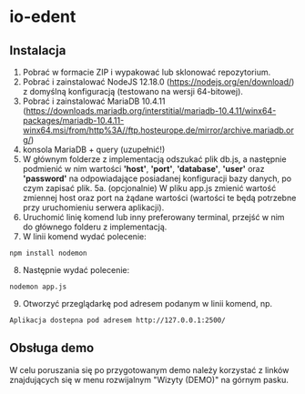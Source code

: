 # io-edent
## Instalacja
1. Pobrać w formacie ZIP i wypakować lub sklonować repozytorium.
2. Pobrać i zainstalować NodeJS 12.18.0 (https://nodejs.org/en/download/) z domyślną konfiguracją (testowano na wersji 64-bitowej).
3. Pobrać i zainstalować MariaDB 10.4.11 (https://downloads.mariadb.org/interstitial/mariadb-10.4.11/winx64-packages/mariadb-10.4.11-winx64.msi/from/http%3A//ftp.hosteurope.de/mirror/archive.mariadb.org/)
4. konsola MariaDB + query (uzupełnić!)
5. W głównym folderze z implementacją odszukać plik db.js, a następnie podmienić w nim wartości **'host'**, **'port'**, **'database'**, **'user'** oraz **'password'** na odpowiadające posiadanej konfiguracji bazy danych, po czym zapisać plik.
5a. (opcjonalnie) W pliku app.js zmienić wartość zmiennej host oraz port na żądane wartości (wartości te będą potrzebne przy uruchomieniu serwera aplikacji).
6. Uruchomić linię komend lub inny preferowany terminal, przejść w nim do głównego folderu z implementacją.
7. W linii komend wydać polecenie:
```
npm install nodemon
```
8. Następnie wydać polecenie:
```
nodemon app.js
```
9. Otworzyć przeglądarkę pod adresem podanym w linii komend, np.
```
Aplikacja dostepna pod adresem http://127.0.0.1:2500/
```

## Obsługa demo
W celu poruszania się po przygotowanym demo należy korzystać z linków znajdujących się w menu rozwijalnym "Wizyty (DEMO)" na górnym pasku.
